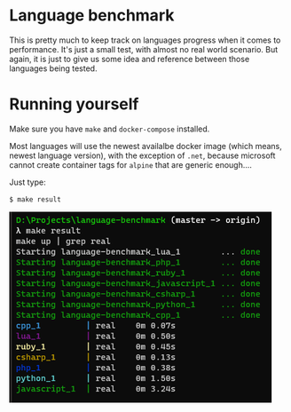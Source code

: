# Language benchmark

This is pretty much to keep track on languages progress when it comes to performance. It's just a small test, with almost no real world scenario. But again, it is just to give us some idea and reference between those languages being tested.


# Running yourself

Make sure you have `make` and `docker-compose` installed.

Most languages will use the newest availalbe docker image (which means, newest language version), with the exception of `.net`, because microsoft cannot create container tags for `alpine` that are generic enough....

Just type:

```sh
$ make result
```

![example](./example.png)